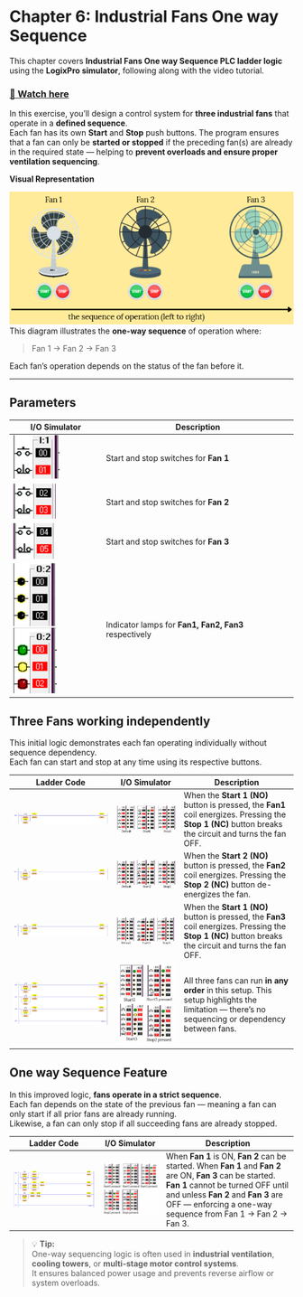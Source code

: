 # Chapter 6: Industrial Fans One way Sequence
This chapter covers **Industrial Fans One way Sequence PLC ladder logic** using the **LogixPro simulator**, following along with the video tutorial.

### [🎥 Watch here](https://youtu.be/DE4wp5P1s9g)

In this exercise, you’ll design a control system for **three industrial fans** that operate in a **defined sequence**.  
Each fan has its own **Start** and **Stop** push buttons. The program ensures that a fan can only be **started or stopped** if the preceding fan(s) are already in the required state — helping to **prevent overloads and ensure proper ventilation sequencing**.

**Visual Representation**

![alt text](image.png)
This diagram illustrates the **one-way sequence** of operation where:
> Fan 1 → Fan 2 → Fan 3

Each fan’s operation depends on the status of the fan before it.

---
## Parameters 
| I/O Simulator | Description |
|--------------|-------------|
|![fan1](image-1.png)| Start and stop switches for **Fan 1**|
|![fan2](image-2.png)| Start and stop switches for **Fan 2**|
|![fan3](image-3.png)| Start and stop switches for **Fan 3**|
|![lamps](image-4.png)![alt text](image-5.png)| Indicator lamps for **Fan1, Fan2, Fan3** respectively|

## Three Fans working independently
This initial logic demonstrates each fan operating individually without sequence dependency.  
Each fan can start and stop at any time using its respective buttons.

| Ladder Code | I/O Simulator | Description |
|-----------|--------------|-------------|
|![fan1](image-7.png)|![iofan1](image-11.png)| When the **Start 1 (NO)** button is pressed, the **Fan1** coil energizes. Pressing the **Stop 1 (NC)** button breaks the circuit and turns the fan OFF. |
|![fan2](image-8.png)|![iofan2](image-12.png)| When the **Start 2 (NO)** button is pressed, the **Fan2** coil energizes. Pressing the **Stop 2 (NC)** button de-energizes the fan. |
|![fan3](image-9.png)|![iofan3](image-13.png)| When the **Start 1 (NO)** button is pressed, the **Fan3** coil energizes. Pressing the **Stop 1 (NC)** button breaks the circuit and turns the fan OFF. |
|![all3](image-10.png)|![all3wnoseq](image-15.png)|All three fans can run **in any order** in this setup. This setup highlights the limitation — there’s no sequencing or dependency between fans. |

## One way Sequence Feature 
In this improved logic, **fans operate in a strict sequence**.  
Each fan depends on the state of the previous fan — meaning a fan can only start if all prior fans are already running.  
Likewise, a fan can only stop if all succeeding fans are already stopped.

| Ladder Code | I/O Simulator | Description |
|-----------|--------------|-------------|
|![alt text](image-6.png)|![ioseq](image-14.png)| When **Fan 1** is ON, **Fan 2** can be started. When **Fan 1** and **Fan 2** are ON, **Fan 3** can be started. **Fan 1** cannot be turned OFF until and unless **Fan 2** and **Fan 3** are OFF — enforcing a one-way sequence from Fan 1 → Fan 2 → Fan 3. |

> 💡 **Tip:**  
>  One-way sequencing logic is often used in **industrial ventilation**, **cooling towers**, or **multi-stage motor control systems**.  
> It ensures balanced power usage and prevents reverse airflow or system overloads.


